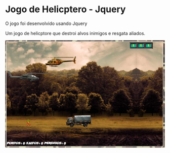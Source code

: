 # Jogo de Helicptero - Jquery

O jogo foi desenvolvido usando Jquery

Um jogo de helicptore que destroi alvos inimigos e resgata aliados.

<img src="./imgs/result.png" widht="50%">